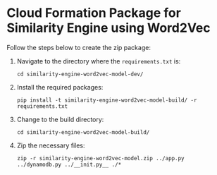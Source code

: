 # Cloud Formation Package for Similarity Engine using Word2Vec

Follow the steps below to create the zip package:

1. Navigate to the directory where the `requirements.txt` is:
    ```
    cd similarity-engine-word2vec-model-dev/
    ```

2. Install the required packages:
    ```
    pip install -t similarity-engine-word2vec-model-build/ -r requirements.txt
    ```

3. Change to the build directory:
    ```
    cd similarity-engine-word2vec-model-build/
    ```

4. Zip the necessary files:
    ```
    zip -r similarity-engine-word2vec-model.zip ../app.py ../dynamodb.py ../__init.py__ ./*

    ```